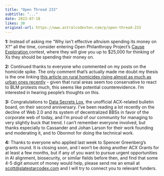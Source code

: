 ```yaml
---
title: "Open Thread 233"
subtitle: "..."
date: 2022-07-18
likes: 30
original-url: https://www.astralcodexten.com/p/open-thread-233
---
```

**1:** Instead of asking me “Why isn’t effective altruism spending its money on X?” all the time, consider entering Open Philanthropy Project’s [Cause Exploration ](https://www.causeexplorationprizes.com/)contest, where they will give you up to $25,000 for thinking of Xs they should be spending their money on.

 **2:** Continued thanks to everyone who commented on my posts on the homicide spike. The only comment that’s actually made me doubt my thesis is the one linking [this article on rural homicides rising almost as much as urban ones recently](https://www.wsj.com/articles/violent-crime-rural-america-homicides-pandemic-increase-11654864251) \- given that rural areas seem too conservative to react to BLM protests much, this seems like potential counterevidence. I’m interested in hearing people’s thoughts on this.

 **3:** Congratulations to [Data Secrets Lox](https://www.datasecretslox.com/), the unofficial ACX-related bulletin board, on their second anniversary. I’ve been reading a lot recently on the decline of Web 2.0 and its system of decentralized BBSs in favor of the corporate web of today, and I’m proud of our community for managing to very slightly buck that trend. I can’t remember everyone involved, but thanks especially to Cassander and Johan Larson for their work founding and moderating it, and to Obormot for doing the technical work.

 **4:** Thanks to everyone who applied last week to Spencer Greenberg’s grants round. It is closing soon, and I won’t be doing another ACX Grants for at least a few months, but if any of you want to pursue urgent opportunities in AI alignment, biosecurity, or similar fields before then, and find that some 4-5 digit amount of money would help, please send me an email at scott@slatestarcodex.com and I will try to connect you to relevant funders.
